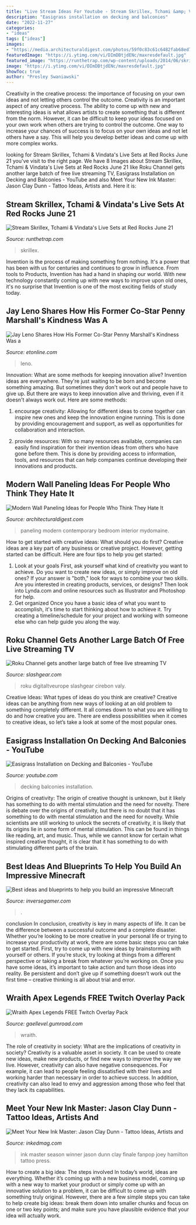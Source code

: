 ```yaml
---
title: "Live Stream Ideas For Youtube - Stream Skrillex, Tchami &amp; Vindata&#039;s Live Sets At Red Rocks June 21"
description: "Easigrass installation on decking and balconies"
date: "2022-11-27"
categories:
- "ideas"
tags: ["ideas"]
images:
- "https://media.architecturaldigest.com/photos/59f0c83c61c6482fab68ed7a/16:9/w_1280,c_limit/arrcc-wall-paneling.jpg?mbid=social_retweet"
featuredImage: "https://i.ytimg.com/vi/DImDBtjdENc/maxresdefault.jpg"
featured_image: "https://runthetrap.com/wp-content/uploads/2014/06/skrillex-live-wallpaper-hd-playing-with-sound1.jpg"
image: "https://i.ytimg.com/vi/DImDBtjdENc/maxresdefault.jpg"
ShowToc: true
author: "Presley Swaniawski"
---
```



Creativity in the creative process: the importance of focusing on your own ideas and not letting others control the outcome.
Creativity is an important aspect of any creative process. The ability to come up with new and interesting ideas is what allows artists to create something that is different from the norm. However, it can be difficult to keep your ideas focused on your own work when others are trying to control the outcome. One way to increase your chances of success is to focus on your own ideas and not let others have a say. This will help you develop better ideas and come up with more complex works.

	

		
looking for Stream Skrillex, Tchami &amp; Vindata&#039;s Live Sets at Red Rocks June 21 you've visit to the right page. We have 8 Images about Stream Skrillex, Tchami &amp; Vindata&#039;s Live Sets at Red Rocks June 21 like Roku Channel gets another large batch of free live streaming TV, Easigrass Installation on Decking and Balconies - YouTube and also Meet Your New Ink Master: Jason Clay Dunn - Tattoo Ideas, Artists and. Here it is:
		
    
## Stream Skrillex, Tchami &amp; Vindata&#039;s Live Sets At Red Rocks June 21

<img loading=lazy src="https://runthetrap.com/wp-content/uploads/2014/06/skrillex-live-wallpaper-hd-playing-with-sound1.jpg" onerror="this.onerror=null;this.src='https://tse1.mm.bing.net/th?id=OIP.xzHnaRoGR5xGdukT8WovrAHaE7&amp;pid=15.1';" alt="Stream Skrillex, Tchami &amp; Vindata&#039;s Live Sets at Red Rocks June 21">

_Source: runthetrap.com_

>skrillex. 

	

Invention is the process of making something from nothing. It's a power that has been with us for centuries and continues to grow in influence. From tools to Products, Invention has had a hand in shaping our world. With new technology constantly coming up with new ways to improve upon old ones, it's no surprise that Invention is one of the most exciting fields of study today.

    
## Jay Leno Shares How His Former Co-Star Penny Marshall&#039;s Kindness Was A

<img loading=lazy src="https://www.etonline.com/sites/default/files/styles/max_1280x720/public/images/2018-12/penny_marshal_vidpic1.jpg?h=c673cd1c&amp;itok=ptk_GBg6" onerror="this.onerror=null;this.src='https://tse2.mm.bing.net/th?id=OIP.0zApeUycIyNPuAxcYnEwegHaEK&amp;pid=15.1';" alt="Jay Leno Shares How His Former Co-Star Penny Marshall&#039;s Kindness Was a">

_Source: etonline.com_

>leno. 

	

Innovation: What are some methods for keeping innovation alive?
Invention ideas are everywhere. They're just waiting to be born and become something amazing. But sometimes they don't work out and people have to give up. But there are ways to keep innovation alive and thriving, even if it doesn't always work out. Here are some methods:
1. encourage creativity: Allowing for different ideas to come together can inspire new ones and keep the innovation engine running. This is done by providing encouragement and support, as well as opportunities for collaboration and interaction.

2. provide resources: With so many resources available, companies can easily find inspiration for their invention ideas from others who have gone before them. This is done by providing access to information, tools, and resources that can help companies continue developing their innovations and products.


    
## Modern Wall Paneling Ideas For People Who Think They Hate It

<img loading=lazy src="https://media.architecturaldigest.com/photos/59f0c83c61c6482fab68ed7a/16:9/w_1280,c_limit/arrcc-wall-paneling.jpg?mbid=social_retweet" onerror="this.onerror=null;this.src='https://tse4.mm.bing.net/th?id=OIP.01w9pNaQAX-_KQAXmCFwSwHaEK&amp;pid=15.1';" alt="Modern Wall Paneling Ideas for People Who Think They Hate It">

_Source: architecturaldigest.com_

>paneling modern contemporary bedroom interior mydomaine. 

	

How to get started with creative ideas: What should you do first?
Creative ideas are a key part of any business or creative project. However, getting started can be difficult. Here are four tips to help you get started:
1. Look at your goals 
First, ask yourself what kind of creativity you want to achieve. Do you want to create new ideas, or simply improve on old ones? If your answer is "both," look for ways to combine your two skills. Are you interested in creating products, services, or designs? Then look into Lynda.com and online resources such as Illustrator and Photoshop for help.
2. Get organized 
Once you have a basic idea of what you want to accomplish, it's time to start thinking about how to achieve it. Try creating a timeline/schedule for your project and working with someone else who can help guide you along the way.

    
## Roku Channel Gets Another Large Batch Of Free Live Streaming TV

<img loading=lazy src="https://www.slashgear.com/wp-content/uploads/2021/08/roku-channel-new-free-live-tv-channels.jpg" onerror="this.onerror=null;this.src='https://tse1.mm.bing.net/th?id=OIP.HJj1GZQzxdqthTwZTU3BqwHaEK&amp;pid=15.1';" alt="Roku Channel gets another large batch of free live streaming TV">

_Source: slashgear.com_

>roku digitaltveurope slashgear cirebon valy. 

	

Creative Ideas: What types of ideas do you think are creative?
Creative ideas can be anything from new ways of looking at an old problem to something completely different. It all comes down to what you are willing to do and how creative you are. There are endless possibilities when it comes to creative ideas, so let’s take a look at some of the most popular ones.

    
## Easigrass Installation On Decking And Balconies - YouTube

<img loading=lazy src="https://i.ytimg.com/vi/DImDBtjdENc/maxresdefault.jpg" onerror="this.onerror=null;this.src='https://tse2.mm.bing.net/th?id=OIP.6uxUchHdD_Zi2wvdhn0U_QHaEK&amp;pid=15.1';" alt="Easigrass Installation on Decking and Balconies - YouTube">

_Source: youtube.com_

>decking balconies installation. 

	

Origins of creativity: The origin of creative thought is unknown, but it likely has something to do with mental stimulation and the need for novelty.
There is debate over the origins of creativity, but there is no doubt that it has something to do with mental stimulation and the need for novelty. While scientists are still working to unlock the secrets of creativity, it is likely that its origins lie in some form of mental stimulation. This can be found in things like reading, art, and music. Thus, while we cannot know for certain what inspired creative thought, it is clear that it has something to do with stimulating different parts of the brain.

    
## Best Ideas And Blueprints To Help You Build An Impressive Minecraft

<img loading=lazy src="https://www.inversegamer.com/wp-content/uploads/2021/03/minecraft-medieval-castles-768x432.jpg" onerror="this.onerror=null;this.src='https://tse3.mm.bing.net/th?id=OIP.GFUpUoiwrVh3kL8PerDg0wHaEK&amp;pid=15.1';" alt="Best ideas and blueprints to help you build an impressive Minecraft">

_Source: inversegamer.com_

>. 

	

conclusion
In conclusion, creativity is key in many aspects of life. It can be the difference between a successful outcome and a complete disaster. Whether you’re looking to be more creative in your personal life or trying to increase your productivity at work, there are some basic steps you can take to get started.
First, try to come up with new ideas by brainstorming with yourself or others. If you’re stuck, try looking at things from a different perspective or taking a break from whatever you’re working on. Once you have some ideas, it’s important to take action and turn those ideas into reality. Be persistent and don’t give up if something doesn’t work out the first time – creative thinking is all about trial and error.

    
## Wraith Apex Legends FREE Twitch Overlay Pack

<img loading=lazy src="https://public-files.gumroad.com/variants/tzrror3sgxqvtvg8dbanre42v6og/3298c3eb001bbed90f1d616da66708480096a0a1b6e81bd4f8a2d6e9b831d301" onerror="this.onerror=null;this.src='https://tse4.mm.bing.net/th?id=OIP.A6Qf1Fl8jCHaDq1kh0DvHAHaEK&amp;pid=15.1';" alt="Wraith Apex Legends FREE Twitch Overlay Pack">

_Source: gaellevel.gumroad.com_

>wraith. 

	

The role of creativity in society: What are the implications of creativity in society?
Creativity is a valuable asset in society. It can be used to create new ideas, make new products, or find new ways to improve the way we live. However, creativity can also have negative consequences. For example, it can lead to people feeling dissatisfied with their lives and working harder than necessary in order to achieve success. In addition, creativity can also lead to envy and aggression among those who feel that they lack its capabilities.

    
## Meet Your New Ink Master: Jason Clay Dunn - Tattoo Ideas, Artists And

<img loading=lazy src="https://www.inkedmag.com/.image/t_share/MTU5MDMzMTEwODU2NjA3NTEy/1511055_757586407654196_4879863387924679807_n.jpg" onerror="this.onerror=null;this.src='https://tse1.mm.bing.net/th?id=OIP.i7kz368bJ0enciN_AeRZegHaE7&amp;pid=15.1';" alt="Meet Your New Ink Master: Jason Clay Dunn - Tattoo Ideas, Artists and">

_Source: inkedmag.com_

>ink master season winner jason dunn clay finale fanpop joey hamilton tattoo press. 

	

How to create a big idea: The steps involved
In today’s world, ideas are everything. Whether it’s coming up with a new business model, coming up with a new way to market your product or simply come up with an innovative solution to a problem, it can be difficult to come up with something truly original. However, there are a few simple steps you can take to help create big ideas: break them down into smaller chunks and focus on one or two key points; and make sure you have plausible evidence that your idea will actually work.


